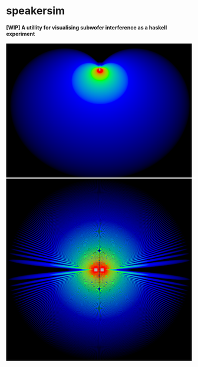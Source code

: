 # speakersim

#### [WIP] A utillity for visualising subwofer interference as a haskell experiment

![Cardiod Sub](docs/cardsub.png)
![HF Interfence](docs/hfint.png)
